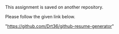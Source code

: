 This assignment is saved on another repository.

Please follow the given link below.

"https://github.com/Drt36/github-resume-generator"